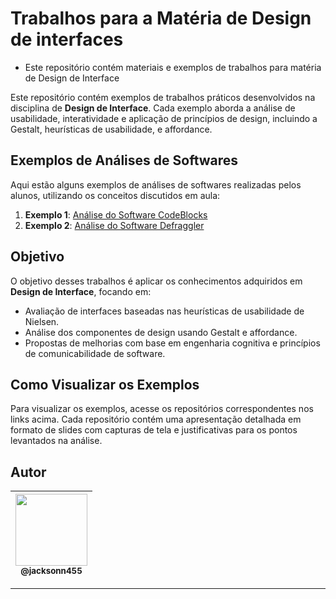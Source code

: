Trabalhos para a Matéria de Design de interfaces
===============================================

- Este repositório contém materiais e exemplos de trabalhos para matéria de Design de Interface

Este repositório contém exemplos de trabalhos práticos desenvolvidos na disciplina de **Design de Interface**. Cada exemplo aborda a análise de usabilidade, interatividade e aplicação de princípios de design, incluindo a Gestalt, heurísticas de usabilidade, e affordance.

## Exemplos de Análises de Softwares

Aqui estão alguns exemplos de análises de softwares realizadas pelos alunos, utilizando os conceitos discutidos em aula:

1. **Exemplo 1**: [Análise do Software CodeBlocks](https://github.com/jacksonn455/design-de-interfaces/blob/main/docs/exemplos/analise-de-interface-1.pdf)
2. **Exemplo 2**: [Análise do Software Defraggler](https://github.com/jacksonn455/design-de-interfaces/blob/main/docs/exemplos/analise-de-interface-2.pdf)

## Objetivo

O objetivo desses trabalhos é aplicar os conhecimentos adquiridos em **Design de Interface**, focando em:

- Avaliação de interfaces baseadas nas heurísticas de usabilidade de Nielsen.
- Análise dos componentes de design usando Gestalt e affordance.
- Propostas de melhorias com base em engenharia cognitiva e princípios de comunicabilidade de software.

## Como Visualizar os Exemplos

Para visualizar os exemplos, acesse os repositórios correspondentes nos links acima. Cada repositório contém uma apresentação detalhada em formato de slides com capturas de tela e justificativas para os pontos levantados na análise.

## Autor

 | [<img src="https://avatars1.githubusercontent.com/u/46221221?s=460&u=0d161e390cdad66e925f3d52cece6c3e65a23eb2&v=4" width=115><br><sub>@jacksonn455</sub>](https://github.com/jacksonn455) |
  | :---: |

--------------------
